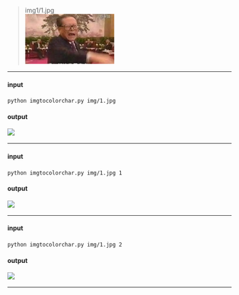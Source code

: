 >img1/1.jpg  
![](img/1.jpg)

***
#### input
`python imgtocolorchar.py img/1.jpg`

#### output
![](http://o8qs2v45f.bkt.clouddn.com/2016-06-14.png)

***
#### input
`python imgtocolorchar.py img/1.jpg 1`

#### output
![](http://o8qs2v45f.bkt.clouddn.com/2016-06-14%20%281%29.png)

***
#### input
`python imgtocolorchar.py img/1.jpg 2`

#### output
![](http://o8qs2v45f.bkt.clouddn.com/2016-06-14%20%282%29.png)

***

